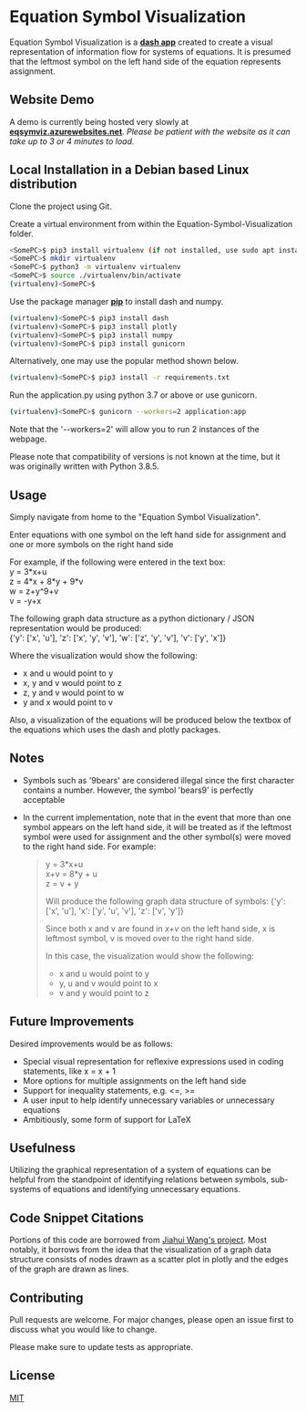 # Equation Symbol Visualization

Equation Symbol Visualization is a [__dash app__](http://dash.plotly.com) created to create a visual representation of information flow for 
systems of equations. It is presumed that the leftmost symbol on the left hand side of the equation represents 
assignment.

## Website Demo
A demo is currently being hosted very slowly at [__eqsymviz.azurewebsites.net__](http://eqsymviz.azurewebsites.net/).
_Please be patient with the website as it can take up to 3 or 4 minutes to load._

## Local Installation in a Debian based Linux distribution

Clone the project using Git.

Create a virtual environment from within the Equation-Symbol-Visualization folder.  
```bash
<SomePC>$ pip3 install virtualenv (if not installed, use sudo apt install python3-pip)
<SomePC>$ mkdir virtualenv
<SomePC>$ python3 -m virtualenv virtualenv
<SomePC>$ source ./virtualenv/bin/activate
(virtualenv)<SomePC>$ 
```

Use the package manager [__pip__](https://pip.pypa.io/en/stable/) to install dash and numpy.
```bash
(virtualenv)<SomePC>$ pip3 install dash
(virtualenv)<SomePC>$ pip3 install plotly
(virtualenv)<SomePC>$ pip3 install numpy
(virtualenv)<SomePC>$ pip3 install gunicorn
```
Alternatively, one may use the popular method shown below.
```bash
(virtualenv)<SomePC>$ pip3 install -r requirements.txt
```
Run the application.py using python 3.7 or above or use gunicorn.
```bash
(virtualenv)<SomePC>$ gunicorn --workers=2 application:app
```
Note that the '--workers=2' will allow you to run 2 instances of the webpage.

Please note that compatibility of versions is not known at the time, but it was originally written with Python 3.8.5.

## Usage

Simply navigate from home to the "Equation Symbol Visualization".

Enter equations with one symbol on the left hand side for assignment and one or more symbols on the right hand side

For example, if the following were entered in the text box:  
y = 3\*x+u  
z = 4\*x + 8\*y + 9\*v  
w = z+y^9+v  
v = -y+x  

The following graph data structure as a python dictionary / JSON representation would be produced:  
{'y': \['x', 'u'], 'z': \['x', 'y', 'v'], 'w': \['z', 'y', 'v'], 'v': \['y', 'x']}

Where the visualization would show the following:  
* x and u would point to y
* x, y and v would point to z
* z, y and v would point to w
* y and x would point to v

Also, a visualization of the equations will be produced below the textbox of the equations which uses the dash and
plotly packages.

## Notes

* Symbols such as '9bears' are considered illegal since the first character contains a number. However, the symbol 
'bears9' is perfectly acceptable

* In the current implementation, note that in the event that more than one symbol appears on the left hand side, 
it will be treated as if the leftmost symbol were used for assignment and the other symbol(s) were moved to the 
right hand side. For example:  
   >y = 3\*x+u  
   >x+v = 8\*y + u  
   >z = v + y  
   >
   >Will produce the following graph data structure of symbols:
   >{'y': \['x', 'u'], 'x': \['y', 'u', 'v'], 'z': \['v', 'y']}
   >
   >Since both x and v are found in _x+v_ on the left hand side, x is leftmost symbol, v is moved over to the right 
   >hand side.
   >
   >In this case, the visualization would show the following:  
   >* x and u would point to y
   >* y, u and v would point to x
   >* v and y would point to z

## Future Improvements
Desired improvements would be as follows:
* Special visual representation for reflexive expressions used in coding statements, like x = x + 1
* More options for multiple assignments on the left hand side 
* Support for inequality statements, e.g. <=, >=
* A user input to help identify unnecessary variables or unnecessary equations
* Ambitiously, some form of support for LaTeX

## Usefulness
Utilizing the graphical representation of a system of equations can be helpful from the standpoint of identifying
relations between symbols, sub-systems of equations and identifying unnecessary equations.

## Code Snippet Citations
Portions of this code are borrowed from [Jiahui Wang's project](https://github.com/jhwang1992/network-visualization).
Most notably, it borrows from the idea that the visualization of a graph data structure consists of nodes drawn as a 
scatter plot in plotly and the edges of the graph are drawn as lines.

## Contributing
Pull requests are welcome. For major changes, please open an issue first to discuss what you would like to change.

Please make sure to update tests as appropriate.

## License
[MIT](https://choosealicense.com/licenses/mit/)